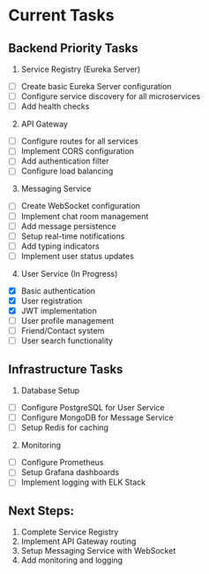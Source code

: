 # Current Tasks

## Backend Priority Tasks

1. Service Registry (Eureka Server)
- [ ] Create basic Eureka Server configuration
- [ ] Configure service discovery for all microservices
- [ ] Add health checks

2. API Gateway
- [ ] Configure routes for all services
- [ ] Implement CORS configuration
- [ ] Add authentication filter
- [ ] Configure load balancing

3. Messaging Service
- [ ] Create WebSocket configuration
- [ ] Implement chat room management
- [ ] Add message persistence
- [ ] Setup real-time notifications
- [ ] Add typing indicators
- [ ] Implement user status updates

4. User Service (In Progress)
- [x] Basic authentication
- [x] User registration
- [x] JWT implementation
- [ ] User profile management
- [ ] Friend/Contact system
- [ ] User search functionality

## Infrastructure Tasks

1. Database Setup
- [ ] Configure PostgreSQL for User Service
- [ ] Configure MongoDB for Message Service
- [ ] Setup Redis for caching

2. Monitoring
- [ ] Configure Prometheus
- [ ] Setup Grafana dashboards
- [ ] Implement logging with ELK Stack

## Next Steps:
1. Complete Service Registry
2. Implement API Gateway routing
3. Setup Messaging Service with WebSocket
4. Add monitoring and logging